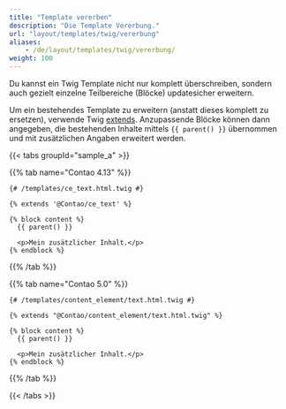 ```yaml
---
title: "Template vererben"
description: "Die Template Vererbung."
url: "layout/templates/twig/vererbung"
aliases:
    - /de/layout/templates/twig/vererbung/
weight: 100
---
```



Du kannst ein Twig Template nicht nur komplett überschreiben, sondern auch gezielt einzelne Teilbereiche (Blöcke) updatesicher erweitern. 

Um ein bestehendes Template zu erweitern (anstatt dieses komplett zu ersetzen), verwende Twig 
[extends](https://twig.symfony.com/doc/3.x/tags/extends.html). Anzupassende Blöcke können dann angegeben, die bestehenden Inhalte 
mittels `{{ parent() }}` übernommen und mit zusätzlichen Angaben erweitert werden. 


{{< tabs groupId="sample_a" >}}

{{% tab name="Contao 4.13" %}}

```twig
{# /templates/ce_text.html.twig #}

{% extends '@Contao/ce_text' %}

{% block content %}
  {{ parent() }}
  
  <p>Mein zusätzlicher Inhalt.</p>
{% endblock %}
```

{{% /tab %}}

{{% tab name="Contao 5.0" %}}

```twig
{# /templates/content_element/text.html.twig #}

{% extends "@Contao/content_element/text.html.twig" %}

{% block content %}
  {{ parent() }}
  
  <p>Mein zusätzlicher Inhalt.</p>
{% endblock %}
```

{{% /tab %}}

{{< /tabs >}}